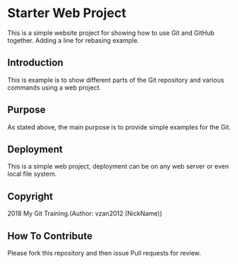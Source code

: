 # Starter Web Project

This is a simple website project for showing how to use Git and GitHub together. Adding a line for rebasing example.

## Introduction

This is example is to show different parts of the Git repository and various commands using a web project.

## Purpose

As stated above, the main purpose is to provide simple examples for the Git.

## Deployment

This is a simple web project, deployment can be on any web server or even local file system.

## Copyright
 
2018 My Git Training.(Author: vzan2012 (NickName))

## How To Contribute

Please fork this repository and then issue Pull requests for review.